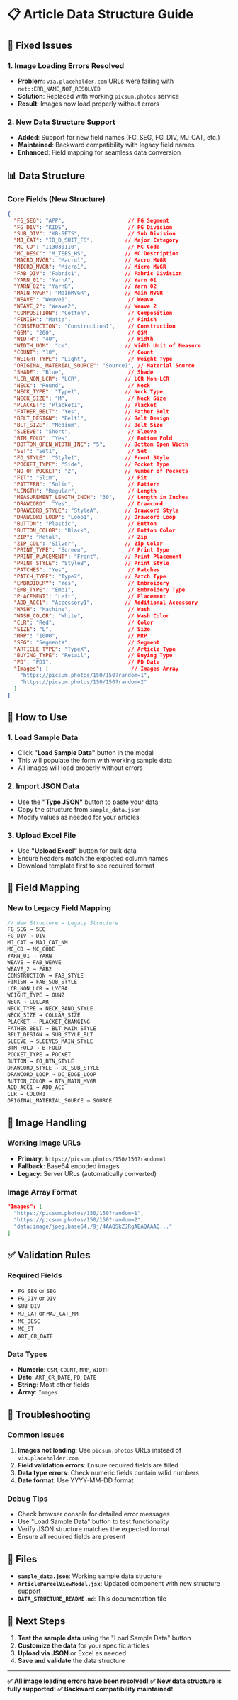 # 📋 Article Data Structure Guide

## **🔧 Fixed Issues**

### **1. Image Loading Errors Resolved**
- **Problem**: `via.placeholder.com` URLs were failing with `net::ERR_NAME_NOT_RESOLVED`
- **Solution**: Replaced with working `picsum.photos` service
- **Result**: Images now load properly without errors

### **2. New Data Structure Support**
- **Added**: Support for new field names (FG_SEG, FG_DIV, MJ_CAT, etc.)
- **Maintained**: Backward compatibility with legacy field names
- **Enhanced**: Field mapping for seamless data conversion

## **📊 Data Structure**

### **Core Fields (New Structure)**
```json
{
  "FG_SEG": "APP",                    // FG Segment
  "FG_DIV": "KIDS",                   // FG Division  
  "SUB_DIV": "KB-SETS",               // Sub Division
  "MJ_CAT": "IB_B_SUIT_FS",          // Major Category
  "MC_CD": "113030110",               // MC Code
  "MC_DESC": "M_TEES_HS",            // MC Description
  "MACRO_MVGR": "Macro1",            // Macro MVGR
  "MICRO_MVGR": "Micro1",            // Micro MVGR
  "FAB_DIV": "Fabric1",              // Fabric Division
  "YARN_01": "YarnA",                // Yarn 01
  "YARN_02": "YarnB",                // Yarn 02
  "MAIN_MVGR": "MainMVGR",           // Main MVGR
  "WEAVE": "Weave1",                  // Weave
  "WEAVE_2": "Weave2",               // Weave 2
  "COMPOSITION": "Cotton",            // Composition
  "FINISH": "Matte",                  // Finish
  "CONSTRUCTION": "Construction1",    // Construction
  "GSM": "200",                       // GSM
  "WIDTH": "40",                      // Width
  "WIDTH_UOM": "cm",                 // Width Unit of Measure
  "COUNT": "10",                      // Count
  "WEIGHT_TYPE": "Light",             // Weight Type
  "ORIGINAL_MATERIAL_SOURCE": "Source1", // Material Source
  "SHADE": "Blue",                    // Shade
  "LCR_NON_LCR": "LCR",              // LCR Non-LCR
  "NECK": "Round",                    // Neck
  "NECK_TYPE": "Type1",              // Neck Type
  "NECK_SIZE": "M",                   // Neck Size
  "PLACKET": "Placket1",             // Placket
  "FATHER_BELT": "Yes",              // Father Belt
  "BELT_DESIGN": "Belt1",            // Belt Design
  "BLT_SIZE": "Medium",              // Belt Size
  "SLEEVE": "Short",                  // Sleeve
  "BTM_FOLD": "Yes",                  // Bottom Fold
  "BOTTOM_OPEN_WIDTH_INC": "5",      // Bottom Open Width
  "SET": "Set1",                      // Set
  "FO_STYLE": "Style1",              // Front Style
  "POCKET_TYPE": "Side",             // Pocket Type
  "NO_OF_POCKET": "2",               // Number of Pockets
  "FIT": "Slim",                      // Fit
  "PATTERN": "Solid",                 // Pattern
  "LENGTH": "Regular",                // Length
  "MEASUREMENT_LENGTH_INCH": "30",    // Length in Inches
  "DRAWCORD": "Yes",                  // Drawcord
  "DRAWCORD_STYLE": "StyleA",        // Drawcord Style
  "DRAWCORD_LOOP": "Loop1",          // Drawcord Loop
  "BUTTON": "Plastic",                // Button
  "BUTTON_COLOR": "Black",            // Button Color
  "ZIP": "Metal",                     // Zip
  "ZIP_COL": "Silver",               // Zip Color
  "PRINT_TYPE": "Screen",             // Print Type
  "PRINT_PLACEMENT": "Front",        // Print Placement
  "PRINT_STYLE": "StyleB",           // Print Style
  "PATCHES": "Yes",                   // Patches
  "PATCH_TYPE": "Type2",             // Patch Type
  "EMBROIDERY": "Yes",                // Embroidery
  "EMB_TYPE": "Emb1",                 // Embroidery Type
  "PLACEMENT": "Left",                // Placement
  "ADD_ACC1": "Accessory1",          // Additional Accessory
  "WASH": "Machine",                  // Wash
  "WASH_COLOR": "White",              // Wash Color
  "CLR": "Red",                       // Color
  "SIZE": "L",                        // Size
  "MRP": "1000",                      // MRP
  "SEG": "SegmentX",                  // Segment
  "ARTICLE_TYPE": "TypeX",            // Article Type
  "BUYING_TYPE": "Retail",            // Buying Type
  "PD": "PD1",                        // PD Date
  "Images": [                          // Images Array
    "https://picsum.photos/150/150?random=1",
    "https://picsum.photos/150/150?random=2"
  ]
}
```

## **🚀 How to Use**

### **1. Load Sample Data**
- Click **"Load Sample Data"** button in the modal
- This will populate the form with working sample data
- All images will load properly without errors

### **2. Import JSON Data**
- Use the **"Type JSON"** button to paste your data
- Copy the structure from `sample_data.json`
- Modify values as needed for your articles

### **3. Upload Excel File**
- Use **"Upload Excel"** button for bulk data
- Ensure headers match the expected column names
- Download template first to see required format

## **🔄 Field Mapping**

### **New to Legacy Field Mapping**
```javascript
// New Structure → Legacy Structure
FG_SEG → SEG
FG_DIV → DIV  
MJ_CAT → MAJ_CAT_NM
MC_CD → MC_CODE
YARN_01 → YARN
WEAVE → FAB_WEAVE
WEAVE_2 → FAB2
CONSTRUCTION → FAB_STYLE
FINISH → FAB_SUB_STYLE
LCR_NON_LCR → LYCRA
WEIGHT_TYPE → OUNZ
NECK → COLLAR
NECK_TYPE → NECK_BAND_STYLE
NECK_SIZE → COLLAR_SIZE
PLACKET → PLACKET_CHANGING
FATHER_BELT → BLT_MAIN_STYLE
BELT_DESIGN → SUB_STYLE_BLT
SLEEVE → SLEEVES_MAIN_STYLE
BTM_FOLD → BTFOLD
POCKET_TYPE → POCKET
BUTTON → FO_BTN_STYLE
DRAWCORD_STYLE → DC_SUB_STYLE
DRAWCORD_LOOP → DC_EDGE_LOOP
BUTTON_COLOR → BTN_MAIN_MVGR
ADD_ACC1 → ADD_ACC
CLR → COLOR1
ORIGINAL_MATERIAL_SOURCE → SOURCE
```

## **📸 Image Handling**

### **Working Image URLs**
- **Primary**: `https://picsum.photos/150/150?random=1`
- **Fallback**: Base64 encoded images
- **Legacy**: Server URLs (automatically converted)

### **Image Array Format**
```json
"Images": [
  "https://picsum.photos/150/150?random=1",
  "https://picsum.photos/150/150?random=2",
  "data:image/jpeg;base64,/9j/4AAQSkZJRgABAQAAAQ..."
]
```

## **✅ Validation Rules**

### **Required Fields**
- `FG_SEG` or `SEG`
- `FG_DIV` or `DIV`
- `SUB_DIV`
- `MJ_CAT` or `MAJ_CAT_NM`
- `MC_DESC`
- `MC_ST`
- `ART_CR_DATE`

### **Data Types**
- **Numeric**: `GSM`, `COUNT`, `MRP`, `WIDTH`
- **Date**: `ART_CR_DATE`, `PD`, `DATE`
- **String**: Most other fields
- **Array**: `Images`

## **🔧 Troubleshooting**

### **Common Issues**
1. **Images not loading**: Use `picsum.photos` URLs instead of `via.placeholder.com`
2. **Field validation errors**: Ensure required fields are filled
3. **Data type errors**: Check numeric fields contain valid numbers
4. **Date format**: Use YYYY-MM-DD format

### **Debug Tips**
- Check browser console for detailed error messages
- Use "Load Sample Data" button to test functionality
- Verify JSON structure matches the expected format
- Ensure all required fields are present

## **📁 Files**

- **`sample_data.json`**: Working sample data structure
- **`ArticleParcelViewModal.jsx`**: Updated component with new structure support
- **`DATA_STRUCTURE_README.md`**: This documentation file

## **🎯 Next Steps**

1. **Test the sample data** using the "Load Sample Data" button
2. **Customize the data** for your specific articles
3. **Upload via JSON** or Excel as needed
4. **Save and validate** the data structure

---

**✅ All image loading errors have been resolved!**
**✅ New data structure is fully supported!**
**✅ Backward compatibility maintained!**
